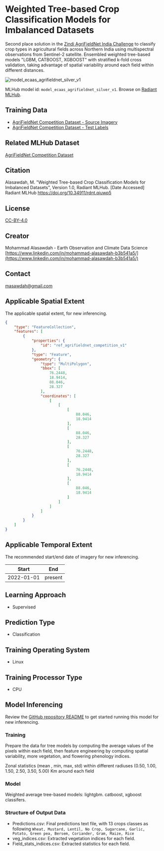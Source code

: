 # Weighted Tree-based Crop Classification Models for Imbalanced Datasets

Second place solution in the [Zindi AgriFieldNet India Challenge](https://zindi.africa/competitions/agrifieldnet-india-challenge)
to classify crop types in agricultural fields across Northern India using
multispectral observations from Sentinel-2 satellite. Ensembled weighted
tree-based models "LGBM, CATBOOST, XGBOOST" with stratified k-fold cross
validation, taking advantage of spatial variability around each field within
different distances.

![model_ecaas_agrifieldnet_silver_v1](https://radiantmlhub.blob.core.windows.net/frontend-ml-model-images/model_ecaas_agrifieldnet_silver_v1.png)

MLHub model id: `model_ecaas_agrifieldnet_silver_v1`. Browse on [Radiant MLHub](https://mlhub.earth/model/model_ecaas_agrifieldnet_silver_v1).

## Training Data

- [AgriFieldNet Competition Dataset - Source Imagery](https://api.radiant.earth/mlhub/v1/collections/ref_agrifieldnet_competition_v1_source)
- [AgriFieldNet Competition Dataset - Test Labels](https://api.radiant.earth/mlhub/v1/collections/ref_agrifieldnet_competition_v1_labels_train)

## Related MLHub Dataset

[AgriFieldNet Competition Dataset](https://mlhub.earth/data/ref_agrifieldnet_competition_v1)

## Citation

Alasawdah, M. "Weighted Tree-based Crop Classification Models for Imbalanced Datasets",
Version 1.0, Radiant MLHub. [Date Accessed] Radiant MLHub <https://doi.org/10.34911/rdnt.qiuwp5>

## License

[CC-BY-4.0](../LICENSE)

## Creator

Mohammad Alasawdah - Earth Observation and Climate Data Science
[https://www.linkedin.com/in/mohammad-alasawdah-b3b541a5/](https://www.linkedin.com/in/mohammad-alasawdah-b3b541a5/)

## Contact

masawdah@gmail.com

## Applicable Spatial Extent

The applicable spatial extent, for new inferencing.

```geojson
{
    "type": "FeatureCollection",
    "features": [
        {
            "properties": {
                "id": "ref_agrifieldnet_competition_v1"
            },
            "type": "Feature",
            "geometry": {
                "type": "MultiPolygon",
                "bbox": [
                    76.2448,
                    18.9414,
                    88.046,
                    28.327
                ],
                "coordinates": [
                    [
                        [
                            [
                                88.046,
                                18.9414
                            ],
                            [
                                88.046,
                                28.327
                            ],
                            [
                                76.2448,
                                28.327
                            ],
                            [
                                76.2448,
                                18.9414
                            ],
                            [
                                88.046,
                                18.9414
                            ]
                        ]
                    ]
                ]
            }
        }
    ]
}
```

## Applicable Temporal Extent

The recommended start/end date of imagery for new inferencing.

| Start | End |
|-------|-----|
| 2022-01-01 | present |

## Learning Approach

- Supervised

## Prediction Type

- Classification

## Training Operating System

- Linux

## Training Processor Type

- CPU

## Model Inferencing

Review the [GitHub repository README](../README.md) to get started running
this model for new inferencing.

### Training

Prepare the data for tree models by computing the average values of the pixels
within each field, then feature engineering by computing spatial variability,
more vegetation, and flowering phenology indices.

Zonal statistics (mean , min, max, std) within different radiuses (0.50, 1.00,
1.50, 2.50, 3.50, 5.00) Km around each field

### Model

Weighted average tree-based models: lightgbm. catboost, xgboost classifers.

### Structure of Output Data

- Predictions.csv: Final predictions text file, with 13 crops classes as following
 `Wheat, Mustard, Lentil, No Crop, Sugarcane, Garlic, Potato, Green pea, Bersem, Coriander, Gram, Maize, Rice`
- veg_indices.csv: Extracted vegetation indices for each field.
- Field_stats_indices.csv: Extracted statistics for each field.
